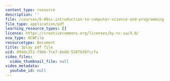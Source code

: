 ```yaml
---
content_type: resource
description: ''
file: /courses/6-00sc-introduction-to-computer-science-and-programming-spring-2011/094dc251f9bb7ce78e8d5287b38fccfa_nx6NnzIGrKE.pdf
file_type: application/pdf
learning_resource_types: []
license: https://creativecommons.org/licenses/by-nc-sa/4.0/
ocw_type: OCWFile
resourcetype: Document
title: 3play pdf file
uid: 094dc251-f9bb-7ce7-8e8d-5287b38fccfa
video_files:
  video_thumbnail_file: null
video_metadata:
  youtube_id: null
---
```

